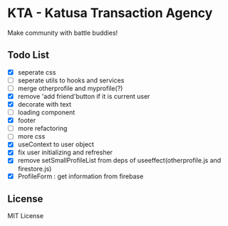 # KTA - Katusa Transaction Agency

Make community with battle buddies!

## Todo List

- [x] seperate css
- [ ] seperate utils to hooks and services
- [ ] merge otherprofile and myprofile(?)
- [x] remove 'add friend'button if it is current user
- [x] decorate with text
- [ ] loading component
- [x] footer
- [ ] more refactoring
- [ ] more css
- [x] useContext to user object
- [x] fix user initializing and refresher
- [x] remove setSmallProfileList from deps of useeffect(otherprofile.js and firestore.js)
- [x] ProfileForm : get information from firebase

## License

MIT License
